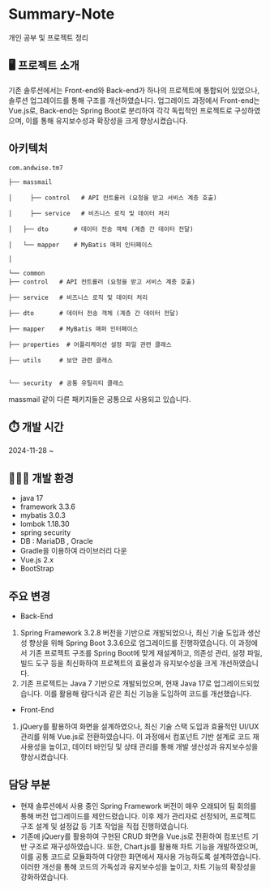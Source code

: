 # Summary-Note
개인 공부 및 프로젝트 정리

## 🖥️ 프로젝트 소개
기존 솔루션에서는 Front-end와 Back-end가 하나의 프로젝트에 통합되어 있었으나, 솔루션 업그레이드를 통해 구조를 개선하였습니다. 업그레이드 과정에서 Front-end는 Vue.js로, Back-end는 Spring Boot로 분리하여 각각 독립적인 프로젝트로 구성하였으며, 이를 통해 유지보수성과 확장성을 크게 향상시켰습니다.

## 아키텍처

    com.andwise.tm7

    ├── massmail 
   
    │     ├── control   # API 컨트롤러 (요청을 받고 서비스 계층 호출)
   
    │     ├── service   # 비즈니스 로직 및 데이터 처리
   
    │   ├── dto       # 데이터 전송 객체 (계층 간 데이터 전달)
   
    │   └── mapper    # MyBatis 매퍼 인터페이스
   
    │   
      
    └── common
    ├── control   # API 컨트롤러 (요청을 받고 서비스 계층 호출) 
    
    ├── service   # 비즈니스 로직 및 데이터 처리
    
    ├── dto       # 데이터 전송 객체 (계층 간 데이터 전달)
    
    ├── mapper    # MyBatis 매퍼 인터페이스
    
    ├── properties  # 어플리케이션 설정 파일 관련 클래스
    
    ├── utils     # 보안 관련 클래스
    
    
    └── security  # 공통 유틸리티 클래스

massmail 같이 다른 패키지들은 공통으로 사용되고 있습니다.

## ⏱️ 개발 시간
2024-11-28 ~ 

## 🧑🏻‍💻 개발 환경
- java 17
- framework 3.3.6
- mybatis 3.0.3
- lombok 1.18.30
- spring security
- DB : MariaDB , Oracle
- Gradle을 이용하여 라이브러리 다운
- Vue.js 2.x
- BootStrap

## 주요 변경
- Back-End
1. Spring Framework 3.2.8 버전을 기반으로 개발되었으나, 최신 기술 도입과 생산성 향상을 위해 Spring Boot 3.3.6으로 업그레이드를 진행하였습니다. 이 과정에서 기존 프로젝트 구조를 Spring Boot에 맞게 재설계하고, 의존성 관리, 설정 파일, 빌드 도구 등을 최신화하여 프로젝트의 효율성과 유지보수성을 크게 개선하였습니다.
2. 기존 프로젝트는 Java 7 기반으로 개발되었으며, 현재 Java 17로 업그레이드되었습니다. 이를 활용해 람다식과 같은 최신 기능을 도입하여 코드를 개선했습니다.

- Front-End
1. jQuery를 활용하여 화면을 설계하였으나, 최신 기술 스택 도입과 효율적인 UI/UX 관리를 위해 Vue.js로 전환하였습니다. 이 과정에서 컴포넌트 기반 설계로 코드 재사용성을 높이고, 데이터 바인딩 및 상태 관리를 통해 개발 생산성과 유지보수성을 향상시켰습니다.


## 담당 부분
- 현재 솔루션에서 사용 중인 Spring Framework 버전이 매우 오래되어 팀 회의를 통해 버전 업그레이드를 제안드렸습니다. 이후 제가 관리자로 선정되어, 프로젝트 구조 설계 및 설정값 등 기초 작업을 직접 진행하였습니다.
- 기존에 jQuery를 활용하여 구현된 CRUD 화면을 Vue.js로 전환하여 컴포넌트 기반 구조로 재구성하였습니다. 또한, Chart.js를 활용해 차트 기능을 개발하였으며, 이를 공통 코드로 모듈화하여 다양한 화면에서 재사용 가능하도록 설계하였습니다. 이러한 개선을 통해 코드의 가독성과 유지보수성을 높이고, 차트 기능의 확장성을 강화하였습니다. 
